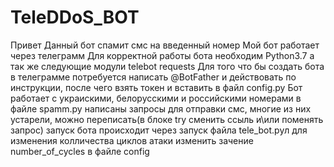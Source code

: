 # TeleDDoS_BOT

Привет 
Данный бот спамит смс на введенный номер
Мой бот работает через телеграмм
Для корректной работы бота необходим Python3.7 а так же следующие модули telebot requests 
Для того что бы создать бота в телеграмме потребуется написать @BotFather и действовать по инструкции, после чего взять токен и вставить в файл config.py
Бот работает с украискими, белорусскими и российскими номерами 
в файле spamm.py написаны запросы для отправки смс, многие из них устарели, можно переписать(в блоке try сменить ссыль и\или поменять запрос)
запуск бота происходит через запуск файла tele_bot.pyл
для изменения колличества циклов атаки изменить зачение number_of_cycles в файле config
